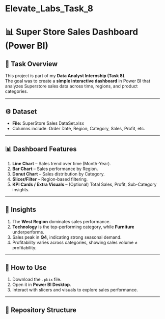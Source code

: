 # Elevate_Labs_Task_8
# 📊 Super Store Sales Dashboard (Power BI)

## 📝 Task Overview
This project is part of my **Data Analyst Internship (Task 8)**.  
The goal was to create a **simple interactive dashboard** in Power BI that analyzes Superstore sales data across time, regions, and product categories.

---

## ⚙️ Dataset
- **File:** SuperStore Sales DataSet.xlsx  
- Columns include: Order Date, Region, Category, Sales, Profit, etc.

---

## 📊 Dashboard Features
1. **Line Chart** – Sales trend over time (Month-Year).  
2. **Bar Chart** – Sales performance by Region.  
3. **Donut Chart** – Sales distribution by Category.  
4. **Slicer/Filter** – Region-based filtering.  
5. **KPI Cards / Extra Visuals** – (Optional) Total Sales, Profit, Sub-Category insights.

---

## 🔎 Insights
1. The **West Region** dominates sales performance.  
2. **Technology** is the top-performing category, while **Furniture** underperforms.  
3. Sales peak in **Q4**, indicating strong seasonal demand.  
4. Profitability varies across categories, showing sales volume ≠ profitability.  

---

## 🚀 How to Use
1. Download the `.pbix` file.  
2. Open it in **Power BI Desktop**.  
3. Interact with slicers and visuals to explore sales performance.

---

## 📂 Repository Structure
